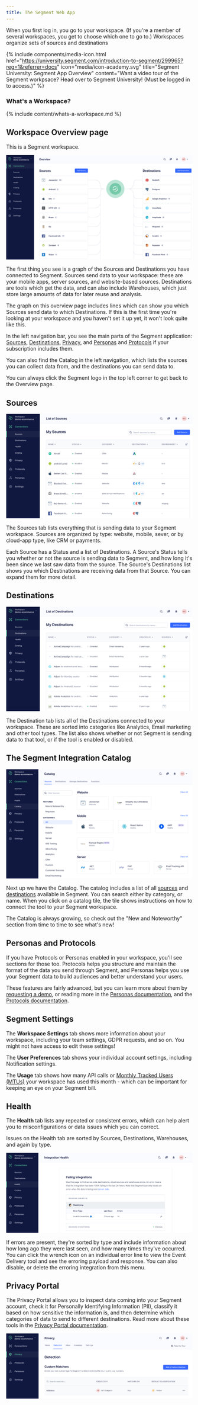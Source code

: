```yaml
---
title: The Segment Web App
---
```


When you first log in, you go to your workspace. (If you're a member of several workspaces, you get to choose which one to go to.) Workspaces organize sets of sources and destinations

{% include components/media-icon.html href="https://university.segment.com/introduction-to-segment/299965?reg=1&referrer=docs" icon="media/icon-academy.svg" title="Segment University: Segment App Overview" content="Want a video tour of the Segment workpsace? Head over to Segment University! (Must be logged in to access.)" %}

### What's a Workspace?

{% include content/whats-a-workspace.md %}


## Workspace Overview page

This is a Segment workspace.

![](images/workspace-overview.png)

The first thing you see is a graph of the Sources and Destinations you have connected to Segment. Sources send data to your workspace: these are your mobile apps, server sources, and website-based sources. Destinations are tools which get the data, and can also include Warehouses, which just store large amounts of data for later reuse and analysis.

The graph on this overview page includes lines which can show you which Sources send data to which Destinations. If this is the first time you're looking at your workspace and you haven't set it up yet, it won't look quite like this.

In the left navigation bar, you see the main parts of the Segment application: [Sources](/docs/connections/sources/), [Destinations](/docs/connections/destinations/), [Privacy](/docs/privacy/), and [Personas](/docs/personas/) and [Protocols](/docs/protocols/) if your subscription includes them.

You can also find the Catalog in the left navigation, which lists the sources you can collect data from, and the destinations you can send data to.

You can always click the Segment logo in the top left corner to get back to the Overview page.

## Sources

![](images/sources.png)

The Sources tab lists everything that is sending data to your Segment workspace. Sources are organized by type: website, mobile, sever, or by cloud-app type, like CRM or payments.

Each Source has a Status and a list of Destinations. A Source's Status tells you whether or not the source is sending data to Segment, and how long it's been since we last saw data from the source. The Source's Destinations list shows you which Destinations are receiving data from that Source. You can expand them for more detail.

## Destinations

![](images/destinations.png)

The Destination tab lists all of the Destinations connected to your workspace. These are sorted into categories like Analytics, Email marketing and other tool types. The list also shows whether or not Segment is sending data to that tool, or if the tool is enabled or disabled.

## The Segment Integration Catalog

![](images/catalog.png)

Next up we have the Catalog. The catalog includes a list of all [sources](/docs/connections/sources/) and [destinations](/docs/connections/destinations/) available in Segment. You can search either by category, or name. When you click on a catalog tile, the tile shows instructions on how to connect the tool to your Segment workspace.

The Catalog is always growing, so check out the "New and Noteworthy" section from time to time to see what's new!

## Personas and Protocols

If you have Protocols or Personas enabled in your workspace, you'll see sections for those too. Protocols helps you structure and maintain the format of the data you send through Segment, and Personas helps you use your Segment data to build audiences and better understand your users.

These features are fairly advanced, but you can learn more about them by [requesting a demo](https://segment.com/contact/sales/), or reading more in the [Personas documentation](/docs/personas/), and the [Protocols documentation](/docs/protocols/).

## Segment Settings

The **Workspace Settings** tab shows more information about your workspace, including your team settings, GDPR requests, and so on. You might not have access to edit these settings!

The **User Preferences** tab shows your individual account settings, including Notification settings.

The **Usage** tab shows how many API calls or [Monthly Tracked Users (MTUs)](/docs/guides/usage-and-billing/mtus-and-throughput/#how-does-segment-calculate-mtus) your workspace has used this month - which can be important for keeping an eye on your Segment bill.

## Health

The **Health** tab lists any repeated or consistent errors, which can help alert you to misconfigurations or data issues which you can correct.

Issues on the Health tab are sorted by Sources, Destinations, Warehouses, and again by type.

![](images/health.png)

If errors are present, they're sorted by type and include information about how long ago they were last seen, and how many times they've occurred. You can click the wrench icon on an individual error line to view the Event Delivery tool and see the erroring payload and response. You can also disable, or delete the erroring integration from this menu.

## Privacy Portal

The Privacy Portal allows you to inspect data coming into your Segment account, check it for Personally Identifying Information (PII), classify it based on how sensitive the information is, and then determine which categories of data to send to different destinations. Read more about these tools in the [Privacy Portal documentation](/docs/privacy/portal/).

![](images/privacy.png)
